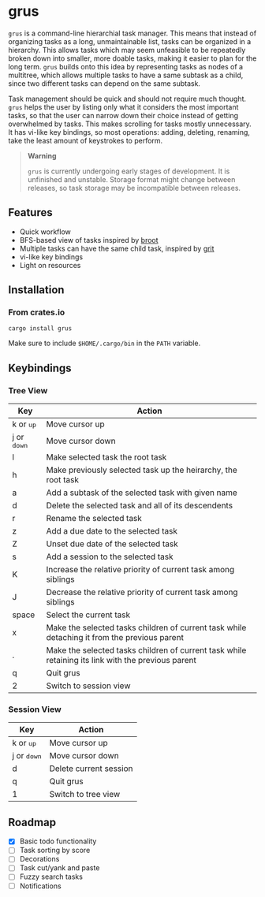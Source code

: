 # grus

`grus` is a command-line hierarchial task manager. This means that instead of organizing tasks as a long, unmaintainable list, tasks can be organized in a hierarchy. This allows tasks which may seem unfeasible to be repeatedly broken down into smaller, more doable tasks, making it easier to plan for the long term. `grus` builds onto this idea by representing tasks as nodes of a multitree, which allows multiple tasks to have a same subtask as a child, since two different tasks can depend on the same subtask.

Task management should be quick and should not require much thought. `grus` helps the user by listing only what it considers the most important tasks, so that the user can narrow down their choice instead of getting overwhelmed by tasks. This makes scrolling for tasks mostly unnecessary. It has vi-like key bindings, so most operations: adding, deleting, renaming, take the least amount of keystrokes to perform.

> **Warning**
>
> `grus` is currently undergoing early stages of development. It is unfinished and unstable. Storage format might change between releases, so task storage may be incompatible between releases.

## Features

- Quick workflow
- BFS-based view of tasks inspired by [broot](https://github.com/Canop/broot)
- Multiple tasks can have the same child task, inspired by [grit](https://github.com/climech/grit)
- vi-like key bindings
- Light on resources

## Installation

### From crates.io

```
cargo install grus
```

Make sure to include `$HOME/.cargo/bin` in the `PATH` variable.

## Keybindings

### Tree View

|         Key          | Action                                                                                             |
|         ---          | ---                                                                                                |
|  k or <kbd>up</kbd>  | Move cursor up                                                                                     |
| j or <kbd>down</kbd> | Move cursor down                                                                                   |
|          l           | Make selected task the root task                                                                   |
|          h           | Make previously selected task up the heirarchy, the root task                                      |
|          a           | Add a subtask of the selected task with given name                                                 |
|          d           | Delete the selected task and all of its descendents                                                |
|          r           | Rename the selected task                                                                           |
|          z           | Add a due date to the selected task                                                                |
|          Z           | Unset due date of the selected task                                                                |
|          s           | Add a session to the selected task                                                                 |
|          K           | Increase the relative priority of current task among siblings                                      |
|          J           | Decrease the relative priority of current task among siblings                                      |
|        space         | Select the current task                                                                            |
|          x           | Make the selected tasks children of current task while detaching it from the previous parent       |
|          .           | Make the selected tasks children of current task while retaining its link with the previous parent |
|          q           | Quit grus                                                                                          |
|          2           | Switch to session view                                                                             |

### Session View

|         Key          | Action                 |
|         ---          | ---                    |
|  k or <kbd>up</kbd>  | Move cursor up         |
| j or <kbd>down</kbd> | Move cursor down       |
|          d           | Delete current session |
|          q           | Quit grus              |
|          1           | Switch to tree view    |

## Roadmap

- [x] Basic todo functionality
- [ ] Task sorting by score
- [ ] Decorations
- [ ] Task cut/yank and paste
- [ ] Fuzzy search tasks
- [ ] Notifications
